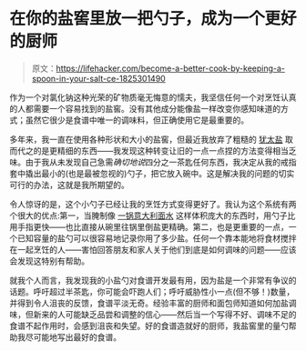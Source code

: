 # 在你的盐窖里放一把勺子，成为一个更好的厨师

> 原文：<https://lifehacker.com/become-a-better-cook-by-keeping-a-spoon-in-your-salt-ce-1825301490>

作为一个对氯化钠这种光荣的矿物质毫无悔意的懦夫，我坚信任何一个对烹饪认真的人都需要一个容易找到的盐窖。没有其他成分能像盐一样改变你感知味道的方式；虽然它很少是食谱中唯一的调味料，但正确使用它是最重要的。



多年来，我一直在使用各种形状和大小的盐窖，但最近我放弃了粗糙的 [犹太盐](https://lifehacker.com/why-most-recipes-ask-for-kosher-salt-and-when-its-real-5991400) 取而代之的是更精细的东西——我发现这种转变让旧的一点一点捏的方法变得相当乏味。由于我从未发现自己急需*确切地说*四分之一茶匙任何东西，我决定从我的戒指套中撬出最小的(也是最被忽视的)勺子，把它放入碗中。这是解决我的问题的切实可行的办法，这就是我所期望的。

令人惊讶的是，这个小勺子已经让我的烹饪方式变得更好了。我认为这个系统有两个很大的优点:第一，当腌制像 [一锅意大利面水](https://lifehacker.com/how-to-cook-pasta-correctly-5805897) 这样体积庞大的东西时，用勺子比用手指更快——也比直接从碗里往锅里倒盐更精确。第二，也是更重要的一点，一个已知容量的盐勺可以很容易地记录你用了多少盐。任何一个靠本能地将食材搅拌在一起烹饪的人——害怕回答朋友和家人关于他们到底是如何调味的问题——应该会发现这特别有帮助。

就我个人而言，我发现我的小盐勺对食谱开发最有用，因为盐是一个非常有争议的话题。呼吁超过半茶匙，你可能会吓跑人们；呼吁威胁性小一点(但不够！)数量，并得到令人沮丧的反馈，食谱平淡无奇。经验丰富的厨师和面包师知道如何加盐调味，但新来的人可能缺乏品尝和调整的信心——然后当一个写得不好、调味不足的食谱不起作用时，会感到沮丧和失望。好的食谱造就好的厨师，我盐窖里的量勺帮助我尽可能地写出最好的食谱。